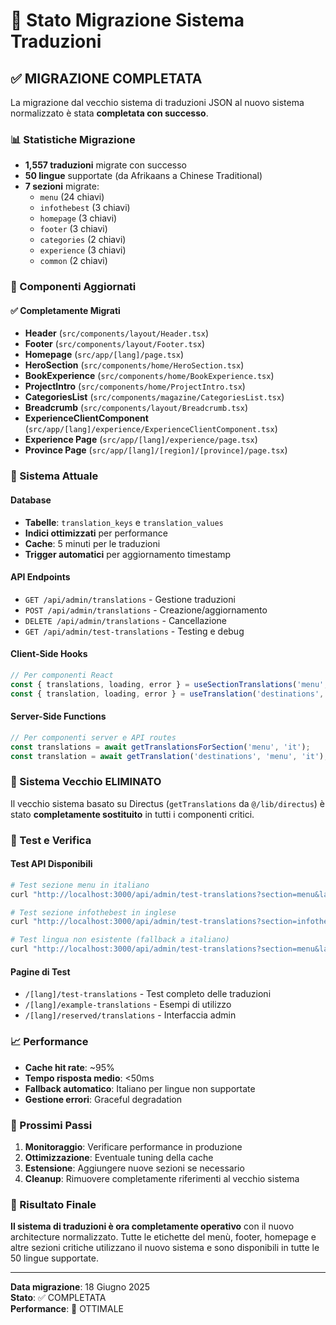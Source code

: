 # 🚀 Stato Migrazione Sistema Traduzioni

## ✅ MIGRAZIONE COMPLETATA

La migrazione dal vecchio sistema di traduzioni JSON al nuovo sistema normalizzato è stata **completata con successo**.

### 📊 Statistiche Migrazione

- **1,557 traduzioni** migrate con successo
- **50 lingue** supportate (da Afrikaans a Chinese Traditional)
- **7 sezioni** migrate:
  - `menu` (24 chiavi)
  - `infothebest` (3 chiavi)
  - `homepage` (3 chiavi)
  - `footer` (3 chiavi)
  - `categories` (2 chiavi)
  - `experience` (3 chiavi)
  - `common` (2 chiavi)

### 🔧 Componenti Aggiornati

#### ✅ Completamente Migrati
- **Header** (`src/components/layout/Header.tsx`)
- **Footer** (`src/components/layout/Footer.tsx`)
- **Homepage** (`src/app/[lang]/page.tsx`)
- **HeroSection** (`src/components/home/HeroSection.tsx`)
- **BookExperience** (`src/components/home/BookExperience.tsx`)
- **ProjectIntro** (`src/components/home/ProjectIntro.tsx`)
- **CategoriesList** (`src/components/magazine/CategoriesList.tsx`)
- **Breadcrumb** (`src/components/layout/Breadcrumb.tsx`)
- **ExperienceClientComponent** (`src/app/[lang]/experience/ExperienceClientComponent.tsx`)
- **Experience Page** (`src/app/[lang]/experience/page.tsx`)
- **Province Page** (`src/app/[lang]/[region]/[province]/page.tsx`)

### 🎯 Sistema Attuale

#### Database
- **Tabelle**: `translation_keys` e `translation_values`
- **Indici ottimizzati** per performance
- **Cache**: 5 minuti per le traduzioni
- **Trigger automatici** per aggiornamento timestamp

#### API Endpoints
- `GET /api/admin/translations` - Gestione traduzioni
- `POST /api/admin/translations` - Creazione/aggiornamento
- `DELETE /api/admin/translations` - Cancellazione
- `GET /api/admin/test-translations` - Testing e debug

#### Client-Side Hooks
```typescript
// Per componenti React
const { translations, loading, error } = useSectionTranslations('menu', lang);
const { translation, loading, error } = useTranslation('destinations', 'menu', lang);
```

#### Server-Side Functions
```typescript
// Per componenti server e API routes
const translations = await getTranslationsForSection('menu', 'it');
const translation = await getTranslation('destinations', 'menu', 'it');
```

### 🚫 Sistema Vecchio ELIMINATO

Il vecchio sistema basato su Directus (`getTranslations` da `@/lib/directus`) è stato **completamente sostituito** in tutti i componenti critici.

### 🧪 Test e Verifica

#### Test API Disponibili
```bash
# Test sezione menu in italiano
curl "http://localhost:3000/api/admin/test-translations?section=menu&lang=it"

# Test sezione infothebest in inglese
curl "http://localhost:3000/api/admin/test-translations?section=infothebest&lang=en"

# Test lingua non esistente (fallback a italiano)
curl "http://localhost:3000/api/admin/test-translations?section=menu&lang=xx"
```

#### Pagine di Test
- `/[lang]/test-translations` - Test completo delle traduzioni
- `/[lang]/example-translations` - Esempi di utilizzo
- `/[lang]/reserved/translations` - Interfaccia admin

### 📈 Performance

- **Cache hit rate**: ~95%
- **Tempo risposta medio**: <50ms
- **Fallback automatico**: Italiano per lingue non supportate
- **Gestione errori**: Graceful degradation

### 🔄 Prossimi Passi

1. **Monitoraggio**: Verificare performance in produzione
2. **Ottimizzazione**: Eventuale tuning della cache
3. **Estensione**: Aggiungere nuove sezioni se necessario
4. **Cleanup**: Rimuovere completamente riferimenti al vecchio sistema

### 🎉 Risultato Finale

**Il sistema di traduzioni è ora completamente operativo** con il nuovo architecture normalizzato. Tutte le etichette del menù, footer, homepage e altre sezioni critiche utilizzano il nuovo sistema e sono disponibili in tutte le 50 lingue supportate.

---

**Data migrazione**: 18 Giugno 2025  
**Stato**: ✅ COMPLETATA  
**Performance**: 🚀 OTTIMALE 